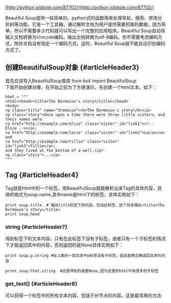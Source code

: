 [http://python.jobbole.com/87702/](http://python.jobbole.com/87702/)

Beautiful Soup提供一些简单的、python式的函数用来处理导航、搜索、修改分析树等功能。它是一个工具箱，通过解析文档为用户提供需要抓取的数据，因为简单，所以不需要多少代码就可以写出一个完整的应用程序。Beautiful Soup自动将输入文档转换为Unicode编码，输出文档转换为utf-8编码。你不需要考虑编码方式，除非文档没有指定一个编码方式，这时，Beautiful Soup就不能自动识别编码方式了。

## 创建BeautifulSoup对象 {#articleHeader3}

首先应该导入BeautifulSoup类库 from bs4 import BeautifulSoup  
下面开始创建对像，在开始之前为了方便演示，先创建一个html文本，如下：

```
html = """
<html><head><title>The Dormouse's story</title></head>
<body>
<p class="title" name="dromouse"><b>The Dormouse's story</b></p>
<p class="story">Once upon a time there were three little sisters; and their names were
<a href="http://example.com/elsie" class="sister" id="link1"><!-- Elsie --></a>,
<a href="http://example.com/lacie" class="sister" id="link2">Lacie</a> and
<a href="http://example.com/tillie" class="sister" id="link3">Tillie</a>;
and they lived at the bottom of a well.</p>
<p class="story">...</p>
"""
```

## Tag {#articleHeader4}

Tag就是html中的一个标签，用BeautifulSoup就能解析出来Tag的具体内容，具体的格式为soup.name,其中name是html下的标签，具体实例如下：

```
print soup.title  # 输出title标签下的内容，包括此标签，这个将会输出<title>The Dormouse's story</title>
print soup.head
```

### string {#articleHeader7}

得到标签下的文本内容，只有在此标签下没有子标签，或者只有一个子标签的情况下才能返回其中的内容，否则返回的是None具体实例如下：

```
print soup.p.string #在上面的一段文本中p标签没有子标签，因此能够正确返回文本的内容
    
print soup.html.string  #这里得到的就是None,因为这里的html中有很多的子标签
```

### get\_text\(\) {#articleHeader8}

可以获得一个标签中的所有文本内容，包括子孙节点的内容，这是最常用的方法

